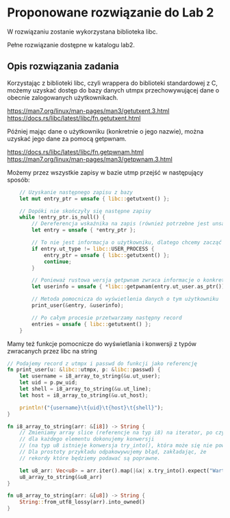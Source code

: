 # Proponowane rozwiązanie do Lab 2

W rozwiązaniu zostanie wykorzystana biblioteka libc.

Pełne rozwiązanie dostępne w katalogu lab2.

## Opis rozwiązania zadania

Korzystając z biblioteki libc, czyli wrappera do biblioteki standardowej z C, możemy uzyskać dostęp do bazy danych utmpx przechowywującej dane o obecnie zalogowanych użytkownikach.

https://man7.org/linux/man-pages/man3/getutxent.3.html
https://docs.rs/libc/latest/libc/fn.getutxent.html

Później mając dane o użytkowniku (konkretnie o jego nazwie), można uzyskać jego dane za pomocą getpwnam.

https://docs.rs/libc/latest/libc/fn.getpwnam.html
https://man7.org/linux/man-pages/man3/getpwnam.3.html

Możemy przez wszystkie zapisy w bazie utmp przejść w następujący sposób:

```rust
    // Uzyskanie następnego zapisu z bazy
    let mut entry_ptr = unsafe { libc::getutxent() };

    // Dopóki nie skończyły się następne zapisy
    while !entry_ptr.is_null() {
        // Dereferencja wskaźnika na zapis (również potrzebne jest unsafe)
        let entry = unsafe { *entry_ptr };

        // To nie jest informacja o użytkowniku, dlatego chcemy zacząć działać na następnym rekordzie
        if entry.ut_type != libc::USER_PROCESS {
            entry_ptr = unsafe { libc::getutxent() };
            continue;
        }

        // Ponieważ rustowa wersja getpwnam zwraca informacje o konkretnym użytkowniku jako rustowy array slice, a chcemy wskaźnik, to musimy dokonać konwersji przy pomocy .as_ptr()
        let userinfo = unsafe { *libc::getpwnam(entry.ut_user.as_ptr()) };

        // Metoda pomocnicza do wyświetlenia danych o tym użytkowniku
        print_user(&entry, &userinfo);

        // Po całym procesie przetwarzamy następny record
        entries = unsafe { libc::getutxent() };
    }
```

Mamy też funkcje pomocnicze do wyświetlania i konwersji z typów zwracanych przez libc na string

```rust
// Podajemy record z utmpx i passwd do funkcji jako referencję
fn print_user(u: &libc::utmpx, p: &libc::passwd) {
    let username = i8_array_to_string(&u.ut_user);
    let uid = p.pw_uid;
    let shell = i8_array_to_string(&u.ut_line);
    let host = i8_array_to_string(&u.ut_host);

    println!("{username}\t{uid}\t{host}\t{shell}");
}

fn i8_array_to_string(arr: &[i8]) -> String {
    // Zmieniamy array slice (referencje na typ i8) na iterator, po czym
    // dla każdego elementu dokonujemy konwersji
    // (na typ u8 istnieje konwersja try_into(), która może się nie powieść)
    // Dla prostoty przykładu odpakowywujemy błąd, zakładając, że
    // rekordy które będziemy podawać są poprawne.

    let u8_arr: Vec<u8> = arr.iter().map(|&x| x.try_into().expect("Wartość powinna zostać skonwertowana poprawnie.")).collect();
    u8_array_to_string(&u8_arr)
}

fn u8_array_to_string(arr: &[u8]) -> String {
    String::from_utf8_lossy(arr).into_owned()
}
```
